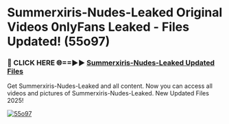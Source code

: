 # Summerxiris-Nudes-Leaked Original Videos 0nlyFans Leaked - Files Updated! (55o97)

<h3>🔴 CLICK HERE 🌐==►► <a href="https://tinyurl.com/yc6ubb5a" rel="nofollow">Summerxiris-Nudes-Leaked Updated Files</a></h3>

Get Summerxiris-Nudes-Leaked and all content. Now you can access all videos and pictures of Summerxiris-Nudes-Leaked. New Updated Files 2025!

[![55o97](https://i.imgur.com/7eu0CRL.gif)](https://tinyurl.com/yc6ubb5a)
